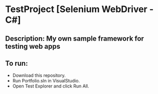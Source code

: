 # TestProject [Selenium WebDriver - C#]
## Description: My own sample framework for testing web apps 
## To run:
- Download this repository.
- Run Portfolio.sln in VisualStudio.
- Open Test Explorer and click Run All.
